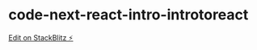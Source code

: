 # code-next-react-intro-introtoreact

[Edit on StackBlitz ⚡️](https://stackblitz.com/edit/code-next-react-intro-vm5toc)